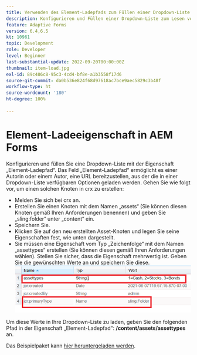 ```yaml
---
title: Verwenden des Element-Ladepfads zum Füllen einer Dropdown-Liste
description: Konfigurieren und Füllen einer Dropdown-Liste zum Lesen von Werten aus einem CRX-Knoten
feature: Adaptive Forms
version: 6.4,6.5
kt: 10961
topic: Development
role: Developer
level: Beginner
last-substantial-update: 2022-09-20T00:00:00Z
thumbnail: item-load.jpg
exl-id: 89c486c8-95c3-4cd4-bf8e-a1b3558f17d6
source-git-commit: da0b536e824f68d97618ac7bce9aec5829c3b48f
workflow-type: ht
source-wordcount: '180'
ht-degree: 100%

---
```


# Element-Ladeeigenschaft in AEM Forms

Konfigurieren und füllen Sie eine Dropdown-Liste mit der Eigenschaft „Element-Ladepfad“.
Das Feld „Element-Ladepfad“ ermöglicht es einer Autorin oder einem Autor, eine URL bereitzustellen, aus der die in einer Dropdown-Liste verfügbaren Optionen geladen werden.
Gehen Sie wie folgt vor, um einen solchen Knoten in crx zu erstellen:
* Melden Sie sich bei crx an.
* Erstellen Sie einen Knoten mit dem Namen „assets“ (Sie können diesen Knoten gemäß Ihren Anforderungen benennen) und geben Sie „sling:folder“ unter „content“ ein.
* Speichern Sie.
* Klicken Sie auf den neu erstellten Asset-Knoten und legen Sie seine Eigenschaften fest, wie unten dargestellt.
* Sie müssen eine Eigenschaft vom Typ „Zeichenfolge“ mit dem Namen „assettypes“ erstellen (Sie können diesen gemäß Ihren Anforderungen wählen). Stellen Sie sicher, dass die Eigenschaft mehrwertig ist. Geben Sie die gewünschten Werte an und speichern Sie diese.
  ![item-load-path](assets/item-load-path-crx.png)

Um diese Werte in Ihre Dropdown-Liste zu laden, geben Sie den folgenden Pfad in der Eigenschaft „Element-Ladepfad“: **/content/assets/assettypes** an.

Das Beispielpaket kann [hier heruntergeladen werden](assets/item-load-path-package.zip).
